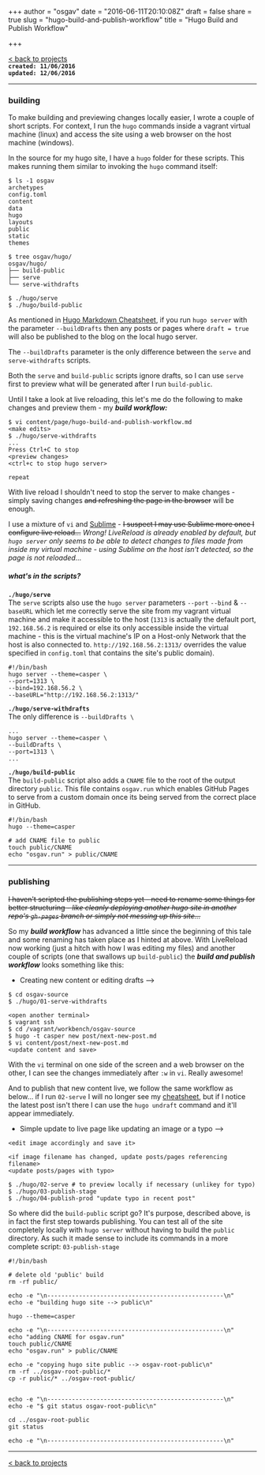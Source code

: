 +++
author = "osgav"
date = "2016-06-11T20:10:08Z"
draft = false
share = true
slug = "hugo-build-and-publish-workflow"
title = "Hugo Build and Publish Workflow"

+++

[< back to projects](/page/projects)<br />
**`created: 11/06/2016`**<br />
**`updated: 12/06/2016`**

---

### building

To make building and previewing changes locally easier, I wrote a couple of short scripts. For context, I run the `hugo` commands inside a vagrant virtual machine (linux) and access the site using a web browser on the host machine (windows).

In the source for my hugo site, I have a `hugo` folder for these scripts. This makes running them similar to invoking the `hugo` command itself:

```
$ ls -1 osgav
archetypes
config.toml
content
data
hugo
layouts
public
static
themes

$ tree osgav/hugo/
osgav/hugo/
├── build-public
├── serve
└── serve-withdrafts

$ ./hugo/serve
$ ./hugo/build-public
```

As mentioned in [Hugo Markdown Cheatsheet](/page/hugo-markdown-cheatsheet), if you run `hugo server` with the parameter `--buildDrafts` then any posts or pages where `draft = true` will also be published to the blog on the local hugo server.

The `--buildDrafts` parameter is the only difference between the `serve` and `serve-withdrafts` scripts.

Both the `serve` and `build-public` scripts ignore drafts, so I can use `serve` first to preview what will be generated after I run `build-public`.

Until I take a look at live reloading, this let's me do the following to make changes and preview them - my ***build workflow:***

```
$ vi content/page/hugo-build-and-publish-workflow.md
<make edits>
$ ./hugo/serve-withdrafts
...
Press Ctrl+C to stop
<preview changes>
<ctrl+c to stop hugo server>

repeat
```
With live reload I shouldn't need to stop the server to make changes - simply saving changes <s>and refreshing the page in the browser</s> will be enough.

I use a mixture of `vi` and [Sublime](https://www.sublimetext.com/) - <s>I suspect I may use Sublime more once I configure live reload...</s> *Wrong! LiveReload is already enabled by default, but `hugo server` only seems to be able to detect changes to files made from inside my virtual machine - using Sublime on the host isn't detected, so the page is not reloaded...*

##### what's in the scripts?

**`./hugo/serve`**<br />
The `serve` scripts also use the `hugo server` parameters `--port` `--bind` & `--baseURL` which let me correctly serve the site from my vagrant virtual machine and make it accessible to the host (`1313` is actually the default port, `192.168.56.2` is required or else its only accessible inside the virtual machine - this is the virtual machine's IP on a Host-only Network that the host is also connected to. `http://192.168.56.2:1313/` overrides the value specified in `config.toml` that contains the site's public domain).

```
#!/bin/bash
hugo server --theme=casper \
--port=1313 \
--bind=192.168.56.2 \
--baseURL="http://192.168.56.2:1313/"
```

**`./hugo/serve-withdrafts`**<br />
The only difference is `--buildDrafts \`

```
...
hugo server --theme=casper \
--buildDrafts \
--port=1313 \
...
```

**`./hugo/build-public`**<br />
The `build-public` script also adds a `CNAME` file to the root of the output directory `public`. This file contains `osgav.run` which enables GitHub Pages to serve from a custom domain once its being served from the correct place in GitHub.

```
#!/bin/bash
hugo --theme=casper

# add CNAME file to public
touch public/CNAME
echo "osgav.run" > public/CNAME
```

---

### publishing

<s>I haven't scripted the publishing steps yet - need to rename some things for better structuring - *like cleanly deploying another hugo site in another repo's `gh-pages` branch or simply not messing up this site...*</s>

So my ***build workflow*** has advanced a little since the beginning of this tale and some renaming has taken place as I hinted at above. With LiveReload now working (just a hitch with how I was editing my files) and another couple of scripts (one that swallows up `build-public`) the ***build and publish workflow*** looks something like this:

- Creating new content or editing drafts -->

```
$ cd osgav-source
$ ./hugo/01-serve-withdrafts
```
```
<open another terminal>
$ vagrant ssh
$ cd /vagrant/workbench/osgav-source
$ hugo -t casper new post/next-new-post.md
$ vi content/post/next-new-post.md
<update content and save>
```
With the `vi` terminal on one side of the screen and a web browser on the other, I can see the changes immediately after `:w` in `vi`. Really awesome!

And to publish that new content live, we follow the same workflow as below... if I run `02-serve` I will no longer see my [cheatsheet](/page/projects/hugo-markdown-cheatsheet), but if I notice the latest post isn't there I can use the `hugo undraft` command and it'll appear immediately.


- Simple update to live page like updating an image or a typo -->

```
<edit image accordingly and save it>
```
```
<if image filename has changed, update posts/pages referencing filename>
<update posts/pages with typo>
```
```
$ ./hugo/02-serve # to preview locally if necessary (unlikey for typo)
$ ./hugo/03-publish-stage
$ ./hugo/04-publish-prod "update typo in recent post"
```

So where did the `build-public` script go? It's purpose, described above, is in fact the first step towards publishing. You can test all of the site completely locally with `hugo server` without having to build the `public` directory. As such it made sense to include its commands in a more complete script: `03-publish-stage`

```
#!/bin/bash

# delete old 'public' build
rm -rf public/

echo -e "\n--------------------------------------------------\n"
echo -e "building hugo site --> public\n"

hugo --theme=casper

echo -e "\n--------------------------------------------------\n"
echo "adding CNAME for osgav.run"
touch public/CNAME
echo "osgav.run" > public/CNAME

echo -e "copying hugo site public --> osgav-root-public\n"
rm -rf ../osgav-root-public/*
cp -r public/* ../osgav-root-public/


echo -e "\n--------------------------------------------------\n"
echo -e "$ git status osgav-root-public\n"

cd ../osgav-root-public
git status

echo -e "\n--------------------------------------------------\n"
```


 



---

[< back to projects](/page/projects)


